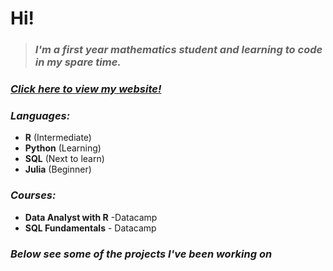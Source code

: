 # Hi!

> ### _I'm a first year mathematics student and learning to code in my spare time._

### _[Click here to view my website!](https://atcurry.github.io)_

### _Languages:_
- **R** (Intermediate)  
- **Python** (Learning)
- **SQL** (Next to learn)
- **Julia** (Beginner)

### _Courses:_
- **Data Analyst with R** -Datacamp
- **SQL Fundamentals** - Datacamp

### _Below see some of the projects I've been working on_
